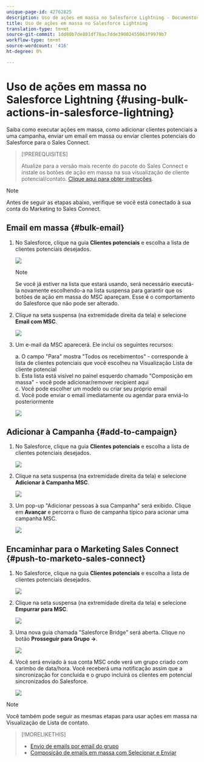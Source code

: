```yaml
---
unique-page-id: 42762825
description: Uso de ações em massa no Salesforce Lightning - Documentos do Marketing - Documentação do produto
title: Uso de ações em massa no Salesforce Lightning
translation-type: tm+mt
source-git-commit: 1dd80b7de801df78ac7dde39002455063f9979b7
workflow-type: tm+mt
source-wordcount: '416'
ht-degree: 0%

---
```



# Uso de ações em massa no Salesforce Lightning {#using-bulk-actions-in-salesforce-lightning}

Saiba como executar ações em massa, como adicionar clientes potenciais a uma campanha, enviar um email em massa ou enviar clientes potenciais do Salesforce para o Sales Connect.

>[!PREREQUISITES]
>
>Atualize para a versão mais recente do pacote do Sales Connect e instale os botões de ação em massa na sua visualização de cliente potencial/contato. [Clique aqui para obter instruções](https://s3.amazonaws.com/tout-user-store/salesforce/assets/SF+Guide+for+Lightning.pdf).

>[!NOTE]
>
>Antes de seguir as etapas abaixo, verifique se você está conectado à sua conta do Marketing to Sales Connect.

## Email em massa {#bulk-email}

1. No Salesforce, clique na guia **Clientes potenciais** e escolha a lista de clientes potenciais desejados.

   ![](assets/one-6.png)

   >[!NOTE]
   >
   >Se você já estiver na lista que estará usando, será necessário executá-la novamente escolhendo-a na lista suspensa para garantir que os botões de ação em massa do MSC apareçam. Esse é o comportamento do Salesforce que não pode ser alterado.

1. Clique na seta suspensa (na extremidade direita da tela) e selecione **Email com MSC**.

   ![](assets/two-6.png)

1. Um e-mail da MSC aparecerá. Ele inclui os seguintes recursos:

   a. O campo &quot;Para&quot; mostra &quot;Todos os recebimentos&quot; - corresponde à lista de clientes potenciais que você escolheu na Visualização Lista de cliente potencial\
   b. Esta lista está visível no painel esquerdo chamado &quot;Composição em massa&quot; - você pode adicionar/remover recipient aqui\
   c. Você pode escolher um modelo ou criar seu próprio email\
   d. Você pode enviar o email imediatamente ou agendar para enviá-lo posteriormente

   ![](assets/three-5.png)

## Adicionar à Campanha {#add-to-campaign}

1. No Salesforce, clique na guia **Clientes potenciais** e escolha a lista de clientes potenciais desejados.

   ![](assets/four-4.png)

1. Clique na seta suspensa (na extremidade direita da tela) e selecione **Adicionar à Campanha MSC**.

   ![](assets/five-4.png)

1. Um pop-up &quot;Adicionar pessoas à sua Campanha&quot; será exibido. Clique em **Avançar** e percorra o fluxo de campanha típico para acionar uma campanha MSC.

   ![](assets/six-1.png)

## Encaminhar para o Marketing Sales Connect {#push-to-marketo-sales-connect}

1. No Salesforce, clique na guia **Clientes potenciais** e escolha a lista de clientes potenciais desejados.

   ![](assets/seven-2.png)

1. Clique na seta suspensa (na extremidade direita da tela) e selecione **Empurrar para MSC**.

   ![](assets/eight-2.png)

1. Uma nova guia chamada &quot;Salesforce Bridge&quot; será aberta. Clique no botão **Prosseguir para Grupo →**.

   ![](assets/nine-2.png)

1. Você será enviado à sua conta MSC onde verá um grupo criado com carimbo de data/hora. Você receberá uma notificação assim que a sincronização for concluída e o grupo incluirá os clientes em potencial sincronizados do Salesforce.

   ![](assets/ten-1.png)

>[!NOTE]
>
>Você também pode seguir as mesmas etapas para usar ações em massa na Visualização de Lista de contato.

>[!MORELIKETHIS]
>
>* [Envio de emails por email do grupo](/help/marketo/product-docs/marketo-sales-connect/email/using-the-compose-window/sending-emails-via-group-email.md)
>* [Composição de emails em massa com Selecionar e Enviar](/help/marketo/product-docs/marketo-sales-connect/email/using-the-compose-window/composing-bulk-emails-with-select-and-send.md#sending-emails)

